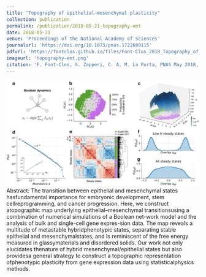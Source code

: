 ```yaml
---
title: "Topography of epithelial–mesenchymal plasticity"
collection: publication
permalink: /publication/2018-05-21-topography-emt
date: 2018-05-21
venue: 'Proceedings of the National Academy of Sciences'
journalurl: 'https://doi.org/10.1073/pnas.1722609115'
pdfurl: 'https://fontclos.github.io/files/Font-Clos_2018_Topography_of_epithelial_mesenchymal_plasticity.pdf'
imageurl: 'topography-emt.png'
citation: 'F. Font-Clos, S. Zapperi, C. A. M. La Porta, PNAS May 2018, 201722609'
---
```

![image](/images/topography-emt.png)  
Abstract: The  transition  between  epithelial  and  mesenchymal  states  hasfundamental  importance  for  embryonic  development,  stem  cellreprogramming,  and  cancer  progression.  Here,  we  construct  atopographic map underlying epithelial–mesenchymal transitionsusing a combination of numerical simulations of a Boolean net-work model and the analysis of bulk and single-cell gene expres-sion  data.  The  map  reveals  a  multitude  of  metastable  hybridphenotypic states, separating stable epithelial and mesenchymalstates, and is reminiscent of the free energy measured in glassymaterials and disordered solids. Our work not only elucidates thenature of hybrid mesenchymal/epithelial states but also providesa general strategy to construct a topographic representation ofphenotypic plasticity from gene expression data using statisticalphysics methods.
